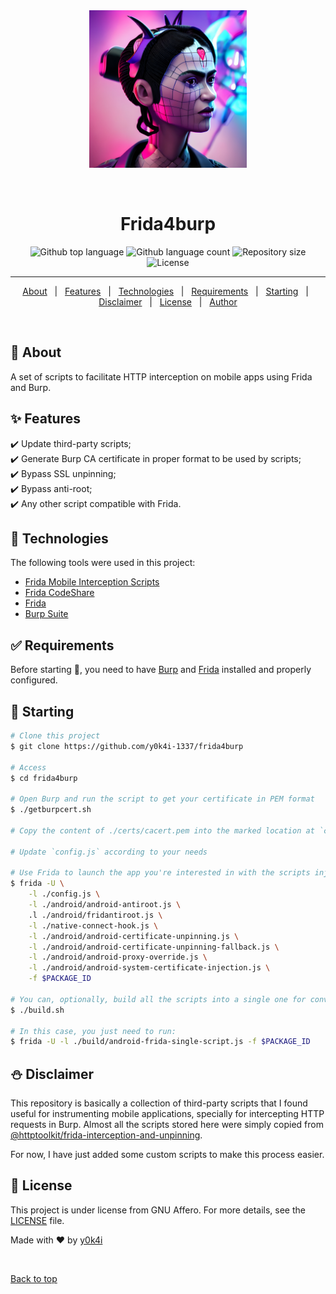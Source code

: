 <div align="center" id="top">
  <img src="./.github/frida4burp.jpg" width=50% alt="Frida4burp" />

  &#xa0;


</div>

<h1 align="center">Frida4burp</h1>

<p align="center">
  <img alt="Github top language" src="https://img.shields.io/github/languages/top/y0k4i-1337/frida4burp?color=56BEB8">

  <img alt="Github language count" src="https://img.shields.io/github/languages/count/y0k4i-1337/frida4burp?color=56BEB8">

  <img alt="Repository size" src="https://img.shields.io/github/repo-size/y0k4i-1337/frida4burp?color=56BEB8">

  <img alt="License" src="https://img.shields.io/github/license/y0k4i-1337/frida4burp?color=56BEB8">

  <!-- <img alt="Github issues" src="https://img.shields.io/github/issues/y0k4i-1337/frida4burp?color=56BEB8" /> -->

  <!-- <img alt="Github forks" src="https://img.shields.io/github/forks/y0k4i-1337/frida4burp?color=56BEB8" /> -->

  <!-- <img alt="Github stars" src="https://img.shields.io/github/stars/y0k4i-1337/frida4burp?color=56BEB8" /> -->
</p>

<!-- Status -->

<hr>

<p align="center">
  <a href="#dart-about">About</a> &#xa0; | &#xa0;
  <a href="#sparkles-features">Features</a> &#xa0; | &#xa0;
  <a href="#rocket-technologies">Technologies</a> &#xa0; | &#xa0;
  <a href="#white_check_mark-requirements">Requirements</a> &#xa0; | &#xa0;
  <a href="#checkered_flag-starting">Starting</a> &#xa0; | &#xa0;
  <a href="#snowman-disclaimer">Disclaimer</a> &#xa0; | &#xa0;
  <a href="#memo-license">License</a> &#xa0; | &#xa0;
  <a href="https://github.com/y0k4i-1337" target="_blank">Author</a>
</p>

<br>

## :dart: About ##

A set of scripts to facilitate HTTP interception on mobile apps using Frida and Burp.

## :sparkles: Features ##

:heavy_check_mark: Update third-party scripts;\
:heavy_check_mark: Generate Burp CA certificate in proper format to be used by scripts;\
:heavy_check_mark: Bypass SSL unpinning;\
:heavy_check_mark: Bypass anti-root;\
:heavy_check_mark: Any other script compatible with Frida.

## :rocket: Technologies ##

The following tools were used in this project:

- [Frida Mobile Interception Scripts](https://github.com/httptoolkit/frida-interception-and-unpinning)
- [Frida CodeShare](https://codeshare.frida.re/)
- [Frida](https://frida.re/)
- [Burp Suite](https://portswigger.net/burp)

## :white_check_mark: Requirements ##

Before starting :checkered_flag:, you need to have
[Burp](https://portswigger.net/burp) and [Frida](https://frida.re/) installed
and properly configured.

## :checkered_flag: Starting ##

```bash
# Clone this project
$ git clone https://github.com/y0k4i-1337/frida4burp

# Access
$ cd frida4burp

# Open Burp and run the script to get your certificate in PEM format
$ ./getburpcert.sh

# Copy the content of ./certs/cacert.pem into the marked location at `config.js`

# Update `config.js` according to your needs

# Use Frida to launch the app you're interested in with the scripts injected (starting with config.js). Which scripts to use is up to you, but for Android a good command to start with is:
$ frida -U \
    -l ./config.js \
    -l ./android/android-antiroot.js \
    .l ./android/fridantiroot.js \
    -l ./native-connect-hook.js \
    -l ./android/android-certificate-unpinning.js \
    -l ./android/android-certificate-unpinning-fallback.js \
    -l ./android/android-proxy-override.js \
    -l ./android/android-system-certificate-injection.js \
    -f $PACKAGE_ID

# You can, optionally, build all the scripts into a single one for convenience
$ ./build.sh

# In this case, you just need to run:
$ frida -U -l ./build/android-frida-single-script.js -f $PACKAGE_ID
```

## :snowman: Disclaimer ##

This repository is basically a collection of third-party scripts that I found
useful for instrumenting mobile applications, specially for intercepting
HTTP requests in Burp. Almost all the scripts stored here were simply copied from
[@httptoolkit/frida-interception-and-unpinning](https://github.com/httptoolkit/frida-interception-and-unpinning).

For now, I have just added some custom scripts to make this process easier.

## :memo: License ##

This project is under license from GNU Affero. For more details, see the [LICENSE](LICENSE) file.


Made with :heart: by <a href="https://github.com/y0k4i-1337" target="_blank">y0k4i</a>

&#xa0;

<a href="#top">Back to top</a>

